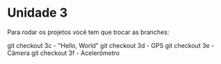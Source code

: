# Unidade 3

Para rodar os projetos você tem que trocar as branches:

git checkout 3c - "Hello, World"
git checkout 3d - GPS
git checkout 3e - Câmera
git checkout 3f - Acelerômetro
